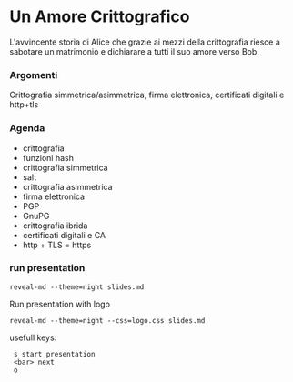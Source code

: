 # Un Amore Crittografico
L'avvincente storia di Alice che grazie ai mezzi della crittografia
riesce a sabotare un matrimonio e dichiarare a tutti il suo amore
verso Bob.

### Argomenti
Crittografia simmetrica/asimmetrica, firma elettronica, certificati
digitali e http+tls

### Agenda

 - crittografia
 - funzioni hash
 - crittografia simmetrica
 - salt
 - crittografia asimmetrica
 - firma elettronica
 - PGP
 - GnuPG
 - crittografia ibrida
 - certificati digitali e CA
 - http + TLS = https

### run presentation
```
reveal-md --theme=night slides.md 
```

Run presentation with logo
```
reveal-md --theme=night --css=logo.css slides.md
```

usefull keys:
```
 s start presentation
 <bar> next
 o
```
